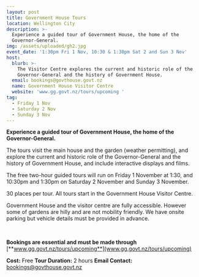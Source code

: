 ```yaml
---
layout: post
title: Government House Tours
location: Wellington City
description: >-
  Experience a guided tour of Government House, the home of the
  Governor-General.
img: /assets/uploaded/gh2.jpg
event_date: '1:30pm Fri 1 Nov, 10:30 & 1:30pm Sat 2 and Sun 3 Nov'
host:
  blurb: >-
    The Visitor Centre explores the current and historic role of the
    Governor-General and the history of Government House.
  email: bookings@govthouse.govt.nz
  name: Government House Visitor Centre
  website: 'www.gg.govt.nz/tours/upcoming '
tag:
  - Friday 1 Nov
  - Saturday 2 Nov
  - Sunday 3 Nov
---
```

**Experience a guided tour of Government House, the home of the Governor-General.**

The tours visit the main house and the garden (weather permitting), and explore the current and historic role of the Governor-General and the history of Government House, and include interactive displays and films.

The free two-hour guided tours will run on Friday 1 November at 1:30, and 10:30pm and 1:30pm on Saturday 2 November and Sunday 3 November. 

30 places per tour. All tours start in the Government House Visitor Centre.

Government House and the visitor centre are fully accessible. However some of gardens are hilly and are not mobility friendly. We have onsite parking but vehicle details must be provided in advance.

<br>

**Bookings are essential and must be made through** [**www.gg.govt.nz/tours/upcoming**](www.gg.govt.nz/tours/upcoming)

**Cost:** Free
**Tour Duration:** 2 hours
**Email Contact:** bookings@govthouse.govt.nz
